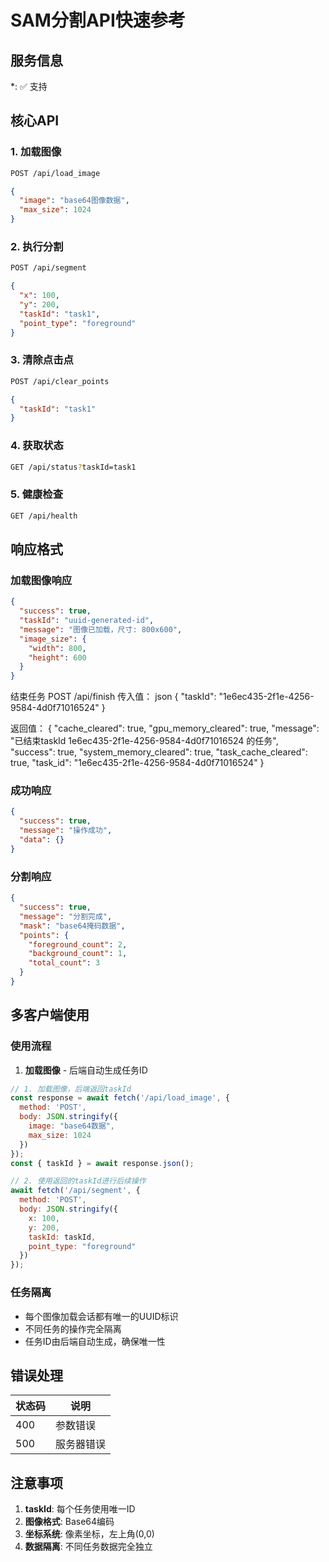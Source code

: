 # SAM分割API快速参考

## 服务信息
*: ✅ 支持

## 核心API

### 1. 加载图像
```bash
POST /api/load_image
```
```json
{
  "image": "base64图像数据",
  "max_size": 1024
}
```

### 2. 执行分割
```bash
POST /api/segment
```
```json
{
  "x": 100,
  "y": 200,
  "taskId": "task1",
  "point_type": "foreground"
}
```

### 3. 清除点击点
```bash
POST /api/clear_points
```
```json
{
  "taskId": "task1"
}
```

### 4. 获取状态
```bash
GET /api/status?taskId=task1
```

### 5. 健康检查
```bash
GET /api/health
```

## 响应格式

### 加载图像响应
```json
{
  "success": true,
  "taskId": "uuid-generated-id",
  "message": "图像已加载，尺寸: 800x600",
  "image_size": {
    "width": 800,
    "height": 600
  }
}
```

结束任务
POST /api/finish
传入值：
json
{
  "taskId": "1e6ec435-2f1e-4256-9584-4d0f71016524"
}

返回值：
{
  "cache_cleared": true,
  "gpu_memory_cleared": true,
  "message": "已结束taskId 1e6ec435-2f1e-4256-9584-4d0f71016524 的任务",
  "success": true,
  "system_memory_cleared": true,
  "task_cache_cleared": true,
  "task_id": "1e6ec435-2f1e-4256-9584-4d0f71016524"
}

### 成功响应
```json
{
  "success": true,
  "message": "操作成功",
  "data": {}
}
```

### 分割响应
```json
{
  "success": true,
  "message": "分割完成",
  "mask": "base64掩码数据",
  "points": {
    "foreground_count": 2,
    "background_count": 1,
    "total_count": 3
  }
}
```

## 多客户端使用

### 使用流程
1. **加载图像** - 后端自动生成任务ID
```javascript
// 1. 加载图像，后端返回taskId
const response = await fetch('/api/load_image', {
  method: 'POST',
  body: JSON.stringify({
    image: "base64数据",
    max_size: 1024
  })
});
const { taskId } = await response.json();

// 2. 使用返回的taskId进行后续操作
await fetch('/api/segment', {
  method: 'POST',
  body: JSON.stringify({
    x: 100,
    y: 200,
    taskId: taskId,
    point_type: "foreground"
  })
});
```

### 任务隔离
- 每个图像加载会话都有唯一的UUID标识
- 不同任务的操作完全隔离
- 任务ID由后端自动生成，确保唯一性

## 错误处理

| 状态码 | 说明 |
|--------|------|
| 400 | 参数错误 |
| 500 | 服务器错误 |

## 注意事项

1. **taskId**: 每个任务使用唯一ID
2. **图像格式**: Base64编码
3. **坐标系统**: 像素坐标，左上角(0,0)
4. **数据隔离**: 不同任务数据完全独立 